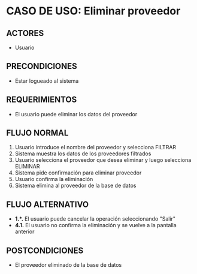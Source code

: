 # CASO DE USO: Eliminar proveedor

## ACTORES
- Usuario

## PRECONDICIONES
- Estar logueado al sistema

## REQUERIMIENTOS
- El usuario puede eliminar los datos del proveedor

## FLUJO NORMAL
1. Usuario introduce el nombre del proveedor y selecciona FILTRAR
2. Sistema muestra los datos de los proveedores filtrados
3. Usuario selecciona el proveedor que desea eliminar y luego selecciona ELIMINAR
4. Sistema pide confirmación para eliminar proveedor
5. Usuario confirma la eliminación
6. Sistema elimina al proveedor de la base de datos

## FLUJO ALTERNATIVO
- **1.*.** El usuario puede cancelar la operación seleccionando "Salir"
- **4.1.** El usuario no confirma la eliminación y se vuelve a la pantalla anterior

## POSTCONDICIONES
- El proveedor eliminado de la base de datos

